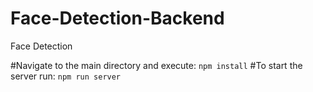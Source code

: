 # Face-Detection-Backend
Face Detection

#Navigate to the main directory and execute:
 `npm install`
#To start the server run:
`npm run server`
